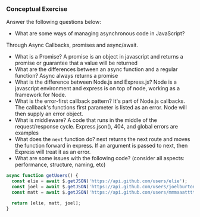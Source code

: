### Conceptual Exercise

Answer the following questions below:

- What are some ways of managing asynchronous code in JavaScript?

Through Async Callbacks, promises and async/await. 
- What is a Promise?
A promise is an object in javascript and returns a promise or guarantee that a value will be returned
- What are the differences between an async function and a regular function?
Async always returns a promise
- What is the difference between Node.js and Express.js?
Node is a javascript environment and express is on top of node, working as a framework for Node.
- What is the error-first callback pattern?
It's part of Node.js callbacks. The callback's functions first parameter is listed as an error. Node
will then supply an error object.
- What is middleware?
A code that runs in the middle of the request/response cycle. Express.json(), 404, and global errors are examples
- What does the `next` function do?
next returns the next route and moves the function forward in express. If an argument is passed to next, then Express will treat it as an error. 
- What are some issues with the following code? (consider all aspects: performance, structure, naming, etc)

```js
async function getUsers() {
  const elie = await $.getJSON('https://api.github.com/users/elie');
  const joel = await $.getJSON('https://api.github.com/users/joelburton');
  const matt = await $.getJSON('https://api.github.com/users/mmmaaatttttt');

  return [elie, matt, joel];
}
```
